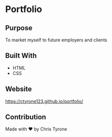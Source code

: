 # Portfolio

## Purpose
To market myself to future employers and clients 

## Built With
* HTML
* CSS

## Website
https://ctyrone123.github.io/portfolio/

## Contribution
Made with ❤️ by Chris Tyrone